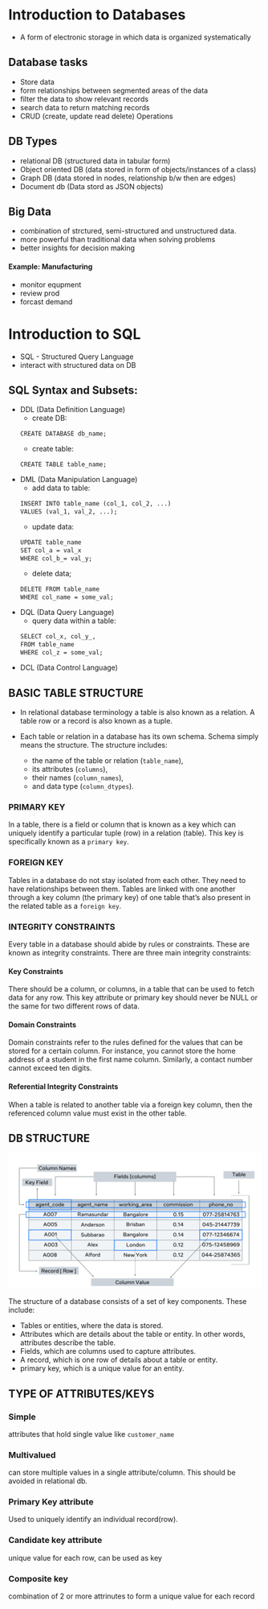 # Introduction to Databases

- A form of electronic storage in which data is organized systematically

## Database tasks
- Store data
- form relationships between segmented areas of the data
- filter the data to show relevant records
- search data to return matching records
- CRUD (create, update read delete) Operations

## DB Types
- relational DB (structured data in tabular form)
- Object oriented DB (data stored in form of objects/instances of a class)
- Graph DB (data stored in nodes, relationship b/w then are edges)
- Document db (Data stord as JSON objects)

## Big Data
- combination of strctured, semi-structured and unstructured data.
- more powerful than traditional data when solving problems
- better insights for decision making

#### Example: Manufacturing
- monitor equpment
- review prod
- forcast demand

# Introduction to SQL
- SQL - Structured Query Language
- interact with structured data on DB 

## SQL Syntax and Subsets:
- DDL (Data Definition Language)
    - create DB: 
    ```
    CREATE DATABASE db_name;
    ```
    - create table: 
    ```
    CREATE TABLE table_name;
    ```
- DML (Data Manipulation Language)
    - add data to table:
    ```
    INSERT INTO table_name (col_1, col_2, ...)
    VALUES (val_1, val_2, ...);
    ```
    - update data:
    ```
    UPDATE table_name 
    SET col_a = val_x 
    WHERE col_b_= val_y;
    ```
    - delete data;
    ```
    DELETE FROM table_name 
    WHERE col_name = some_val;
    ```
- DQL (Data Query Language)
    - query data within a table:
    ```
    SELECT col_x, col_y_, 
    FROM table_name 
    WHERE col_z = some_val;
    ```
- DCL (Data Control Language)

## BASIC TABLE STRUCTURE

- In relational database terminology a table is also known as a relation. A table row or a record is also known as a tuple.

- Each table or relation in a database has its own schema. Schema simply means the structure. The structure includes:

    - the name of the table or relation (`table_name`),
    - its attributes (`columns`),  
    - their names (`column_names`), 
    - and data type (`column_dtypes`).

### PRIMARY KEY
In a table, there is a field or column that is known as a key which can uniquely identify a particular tuple (row) in a relation (table). This key is specifically known as a `primary key`.

### FOREIGN KEY
Tables in a database do not stay isolated from each other. They need to have relationships between them. Tables are linked with one another through a key column (the primary key) of one table that’s also present in the related table as a `foreign key`.

### INTEGRITY CONSTRAINTS
Every table in a database should abide by rules or constraints. These are known as integrity constraints.
There are three main integrity constraints:

#### Key Constraints
There should be a column, or columns, in a table that can be used to fetch data for any row. This key attribute or primary key should never be NULL or the same for two different rows of data. 

#### Domain Constraints
Domain constraints refer to the rules defined for the values that can be stored for a certain column. For instance, you cannot store the home address of a student in the first name column. Similarly, a contact number cannot exceed ten digits.

#### Referential Integrity Constraints
When a table is related to another table via a foreign key column, then the referenced column value must exist in the other table.

## DB STRUCTURE
![DB table scructural elements](db_table_structural_elements.png)

The structure of a database consists of a set of key components. These include:      

- Tables or entities, where the data is stored. 
- Attributes which are details about the table or entity. In other words, attributes describe the table.  
- Fields, which are columns used to capture attributes. 
- A record, which is one row of details about a table or entity. 
- primary key, which is a unique value for an entity.


## TYPE OF ATTRIBUTES/KEYS

### Simple
attributes that hold single value like `customer_name`

### Multivalued
can store multiple values in a single attribute/column. This should be avoided in relational db.

### Primary Key attribute
Used to uniquely identify an individual record(row).

### Candidate key attribute
unique value for each row, can be used as key

### Composite key
combination of 2 or more attrinutes to form a unique value for each record
